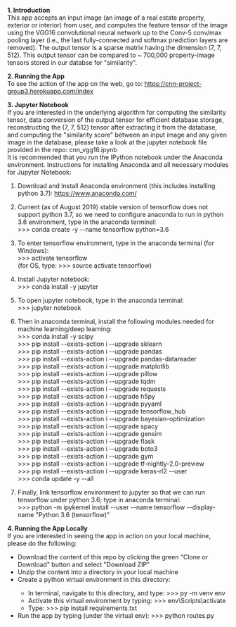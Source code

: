 <b>1. Introduction</b> <br/>
This app accepts an input image (an image of a real estate property, exterior or interior) from user, and computes the feature tensor 
of the image using the VGG16 convolutional neural network up to the Conv-5 conv/max pooling layer (i.e., the last fully-connected and 
softmax prediction layers are removed). The output tensor is a sparse matrix having the dimension (7, 7, 512). This output tensor can be 
compared to ~ 700,000 property-image tensors stored in our databse for "similarity".

<b>2. Running the App</b> <br/>
To see the action of the app on the web, go to:  https://cnn-project-group3.herokuapp.com/index

<b>3. Jupyter Notebook</b> <br/>
If you are interested in the underlying algorithm for computing the similarity tensor, data conversion of the output tensor for efficient database storage, reconstructing the (7, 7, 512) tensor after extracting it from the database, and computing the "similarity score" between an input image and any given image in the database, please take a look at the jupyter notebook file provided in the repo: cnn_vgg16.ipynb <br/>
It is recommended that you run the IPython notebook under the Anaconda environment. Instructions for installing Anaconda and all necessary modules for Jupyter Notebook:
1. Download and Install Anaconda environment (this includes installing python 3.7): https://www.anaconda.com/ 

2. Current (as of August 2019) stable version of tensorflow does not support python 3.7, so we need to configure anaconda to run in python 3.6 environment, type in the anaconda terminal:<br/>
          >>> conda create -y --name tensorflow python=3.6

3. To enter tensorflow environment, type in the anaconda terminal (for Windows):<br/>
          >>> activate tensorflow <br/>
   (for OS, type: >>> source activate tensorflow)

4. Install Jupyter notebook: <br/>
          >>> conda install -y jupyter

5. To open jupyter notebook, type in the anaconda terminal: <br/>
          >>> jupyter notebook

6. Then in anaconda terminal, install the following modules needed for machine learning/deep learning: <br/>
          >>> conda install -y scipy <br/>
          >>> pip install --exists-action i --upgrade sklearn <br/>
          >>> pip install --exists-action i --upgrade pandas <br/>
          >>> pip install --exists-action i --upgrade pandas-datareader <br/>
          >>> pip install --exists-action i --upgrade matplotlib <br/>
          >>> pip install --exists-action i --upgrade pillow <br/>
          >>> pip install --exists-action i --upgrade tqdm <br/>
          >>> pip install --exists-action i --upgrade requests <br/>
          >>> pip install --exists-action i --upgrade h5py <br/>
          >>> pip install --exists-action i --upgrade pyyaml <br/>
          >>> pip install --exists-action i --upgrade tensorflow_hub <br/>
          >>> pip install --exists-action i --upgrade bayesian-optimization <br/>
          >>> pip install --exists-action i --upgrade spacy <br/>
          >>> pip install --exists-action i --upgrade gensim <br/>
          >>> pip install --exists-action i --upgrade flask <br/>
          >>> pip install --exists-action i --upgrade boto3 <br/>
          >>> pip install --exists-action i --upgrade gym <br/>
          >>> pip install --exists-action i --upgrade tf-nightly-2.0-preview <br/>
          >>> pip install --exists-action i --upgrade keras-rl2 --user <br/>
          >>> conda update -y --all

7. Finally, link tensorflow environment to jupyter so that we can run tensorflow under python 3.6; type in anaconda terminal: <br/>
          >>> python -m ipykernel install --user --name tensorflow --display-name "Python 3.6 (tensorflow)"

<b>4. Running the App Locally</b> </br>
If you are interested in seeing the app in action on your local machine, please do the following:
<ul>
  <li>Download the content of this repo by clicking the green "Clone or Download" button and select "Download ZIP"</li>
  <li>Unzip the content into a directory in your local machine</li>
  <li>Create a python virtual environment in this directory:</li>
    <ul>
      <li>In terminal, navigate to this directory, and type: >>> py -m venv env</li>
      <li>Activate this virtual environment by typing: >>> env\Scripts\activate</li>
      <li>Type: >>> pip install requirements.txt</li>
    </ul>
  <li>Run the app by typing (under the virtual env): >>> python routes.py</li>
</ul>
